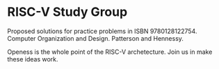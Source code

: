 # RISC-V Study Group
Proposed solutions for practice problems in ISBN 9780128122754. Computer Organization and Design. Patterson and Hennessy. 

Openess is the whole point of the RISC-V archetecture. Join us in make these ideas work.

